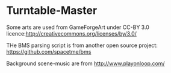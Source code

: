 # Turntable-Master

Some arts are used from GameForgeArt under CC-BY 3.0 licence:http://creativecommons.org/licenses/by/3.0/

THe BMS parsing script is from another open source project: https://github.com/spacetme/bms

Background scene-music are from http://www.playonloop.com/
